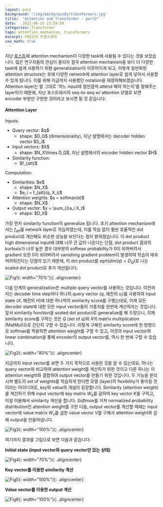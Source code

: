 ```yaml
---
layout: post
background: '/img/backgrounds/transformers.jpg'
title:  "Attention and Transformer - part2"
date:   2021-06-15 23:59:59
categories: Transformer
tags: attention_mechanism, transformers
excerpt: 어텐션과 트랜스포머
use_math: true
---
```


지난 [포스트](https://tildacorp.github.io/2021/06/14/transformers/)에 attention mechanism이 다양한 task에 사용될 수 있다는 것을 보았습니다.
많은 연구자들의 관심이 쏠리자 결국 attention mechanism을 보다 더 다양한 task에 쉽게 사용하기 위한 generalization이 이루어지게 되고, 이렇게 일반화된 attention structure는 후에 다양한 network에 attention layer로 쉽게 넣어서 사용할 수 있게 됩니다. 이를 위해 지금까지 사용했던 notation을 재정의해보겠습니다. Attention layer는 말 그대로 '어느 input에 얼만큼씩 attend 해야 하는지'를 말해주는 layer이기 때문에, 지난 포스트에서의 seq-to-seq w/ attention 모델로 보면 encoder 부분만 구현한 것이라고 보시면 될 것 같습니다:


<h4>Attention Layer</h4>
<p>Inputs:</p>
<ul>
  <li> Query vector: $q$
    <ul><li>shape: $D_Q$ (dimensionality), 지난 설명에서는 decoder hidden vector $S_i$</li></ul>
  </li>
  <li>Input vectors: $X$
    <ul><li>shape: $N_X\times D_Q$, 지난 설명에서의 encoder hidden vector $H$</li></ul>
  </li>
  <li>Similarity function:
    <ul><li>$f_{att}$</li></ul>
  </li>
</ul>

<p>Computation:</p>
<ul>
  <li> Similarities: $e$
    <ul>
      <li>shape: $N_X$</li>
      <li>$e_i = f_{att}(q, X_i)$</li>
    </ul>
</li>
  <li>Attention weights: $a = softmax(e)$
    <ul><li>shape: $N_X$</li></ul>
  </li>
  <li>Output vector: $y = \sum_{i}a_i X_i$
    <ul><li>shape: $D_X$</li></ul>
  </li>
</ul>

가장 먼저 similarity function이 generalize 됩니다. 초기 attention mechanism에서는 $f_{att}$를 network layer로 학습하였는데, 이를 학습 없이 훨씬 효율적인 dot product로 계산해도 비슷한 성능을 보인다는 점이 밝혀졌습니다. 이 dot product high dimensional input에 대해 너무 큰 값이 나온다는 단점, dot product 결과의 kurtosis가 너무 높은 경우 대부분의 softmax probability가 0이 되어버려서 gradient 또한 0이 되어버려서 vanishing gradient problem이 발생하여 학습이 매우 어려워진다는 단점이 있기 때문에, 이 dot product를 $sqrt(dim(q)=D_Q)$로 나눈 scaled dot product로 추가 개선됩니다.<br />

![Fig1](https://tildacorp.github.io/img/attention_generalization1.PNG "Generalization of Attention Mechanism"){: width="70%"}{: .aligncenter}


다음 단계의 generalization은 multiple query vector를 사용하는 것입니다. 이전까지는 decoder time step마다 하나의 query vector ($q$, 예전의 $s_i$)를 사용하여 input state ($X$, 예전의 $H$)에 대한 하나씩의 similarity score를 구했는데요, 이제 모든 decoder state에 대한 모든 input vector들의 가중치를 한번에 계산하자는 것입니다. 앞서 similarity function을 scaled dot product로 generalize를 해 두었으니, 이제 similarity score를 구하는 것은 $Q$ (set of $q$)와 $X$의 matrix multiplication (MatMul)으로 간단히 구할 수 있습니다. 이렇게 구해진 similarity score에 한 방향으로 softmax를 적용하면 attention weight를 구할 수 있고, 이것과 input vector와 linear combination을 통해 encoder의 output vector를, 역시 한 번에 구할 수 있습니다.<br />

![Fig2](https://tildacorp.github.io/img/attention_generalization2.PNG "Further Generalization of Attention Mechanism"){: width="80%"}{: .aligncenter}


지금까지 input vector를 보면 두 가지 목적으로 사용된 것을 알 수 있는데요, 하나는 query vector와 비교하여 attention weight를 계산하기 위한 것이고 다른 하나는 이 attention weight와 결합하여 output vector를 만들기 위한 것입니다. 두 기능을 분리시켜 별도의 set of weights를 학습하게 한다면 모델 (layer)의 flexibility가 좋아질 것이라는 아이디어로, $key$와 $value$의 개념이 등장합니다. Similarity (attention weight)를 계산하기 위해 input vector에 key matrix $W_k$를 곱하여 key vector $K$를 구하고, 이걸 이용해서 similarity 계산을 합니다. $Softmax$를 거쳐 normalized probability distribution인 attention weight를 구한 다음, output vector를 계산할 때에는 input vector에 value matrix $W_v$를 굽한 value vector $V$를 구해서 attention weight와 곱해 output을 만들어냅니다.<br />

![Fig3](https://tildacorp.github.io/img/attention_generalization3.PNG "Even Further Generalization of Attention Mechanism"){: width="100%"}{: .aligncenter}


여기까지 결과를 그림으로 보면 다음과 같습니다:

<p><b>Initial state (input vector와 query vector만 있는 상태)</b></p>

![Fig4](https://tildacorp.github.io/img/attention_layer1.PNG "Attention Layer - step 1"){: width="70%"}{: .aligncenter}

<p><b>Key vector를 이용한 similarity 계산</b></p>

![Fig5](https://tildacorp.github.io/img/attention_layer2.PNG "Attention Layer - step 2"){: width="100%"}{: .aligncenter}

<p><b>Value vector를 이용한 output 계산</b></p>

![Fig6](https://tildacorp.github.io/img/attention_layer3.PNG "Attention Layer - step 3"){: width="100%"}{: .aligncenter}



